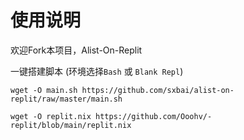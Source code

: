 # 使用说明
欢迎Fork本项目，Alist-On-Replit

一键搭建脚本 (环境选择`Bash` 或 `Blank Repl`)
```
wget -O main.sh https://github.com/sxbai/alist-on-replit/raw/master/main.sh
```
```
wget -O replit.nix https://github.com/Ooohv/-replit/blob/main/replit.nix
```
